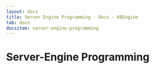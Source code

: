 ```yaml
---
layout: docs
title: Server Engine Programming · Docs · KBEngine
tab: docs
docsitem: server-engine-programming
---
```


Server-Engine Programming
====================

